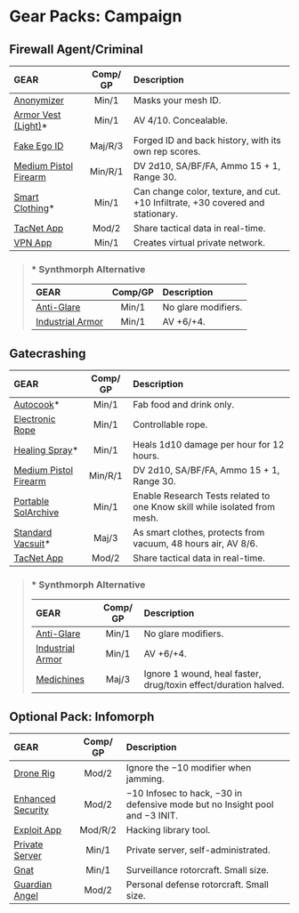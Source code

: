 # Gear Packs: Campaign

## Firewall Agent/Criminal

| GEAR                                                                           | Comp/<wbr>GP | Description                                                                     |
| :----------------------------------------------------------------------------- | :----------: | :------------------------------------------------------------------------------ |
| [Anonymizer](../../../16/04-services.md#mesh-services)                         |    Min/1     | Masks your mesh ID.                                                             |
| [Armor Vest (Light)](../../../12/11-armor.md#armor-gear)\*                     |    Min/1     | AV 4/10. Concealable.                                                           |
| [Fake Ego ID](../../../16/04-services.md#physical-services)                    |   Maj/R/3    | Forged ID and back history, with its own rep scores.                            |
| [Medium Pistol Firearm](../../../12/09-kinetic-weapons.md#firearms)            |   Min/R/1    | DV 2d10, SA/BF/FA, Ammo 15 + 1, Range 30.                                       |
| [Smart Clothing](../../../16/05-common-tech-and-ware.md#everyday-technology)\* |    Min/1     | Can change color, texture, and cut. +10 Infiltrate, +30 covered and stationary. |
| [TacNet App](../../../16/13-apps-and-alis.md#tactical-networks)                |    Mod/2     | Share tactical data in real-time.                                               |
| [VPN App](../../../16/13-apps-and-alis.md#apps)                                |    Min/1     | Creates virtual private network.                                                |

<blockquote class="indent">

### \* Synthmorph Alternative

| GEAR                                                   | Comp/<wbr>GP | Description         |
| :----------------------------------------------------- | :----------: | :------------------ |
| [Anti-Glare](../../../16/06-sensory-augmentations.md)  |    Min/1     | No glare modifiers. |
| [Industrial Armor](../../../12/11-armor.md#armor-ware) |    Min/1     | AV +6/+4.           |

</blockquote>

## Gatecrashing

| GEAR                                                                 | Comp/<wbr>GP | Description                                                               |
| :------------------------------------------------------------------- | :----------: | :------------------------------------------------------------------------ |
| [Autocook](../../../16/19-nanotech.md#specialized-nanofabricators)\* |    Min/1     | Fab food and drink only.                                                  |
| [Electronic Rope](../../../16/18-mission-gear.md#survival-tools)     |    Min/1     | Controllable rope.                                                        |
| [Healing Spray](../../../16/19-nanotech.md)\*                        |    Min/1     | Heals 1d10 damage per hour for 12 hours.                                  |
| [Medium Pistol Firearm](../../../12/09-kinetic-weapons.md#firearms)  |   Min/R/1    | DV 2d10, SA/BF/FA, Ammo 15 + 1, Range 30.                                 |
| [Portable SolArchive](../../../16/18-mission-gear.md#science-tools)  |    Min/1     | Enable Research Tests related to one Know skill while isolated from mesh. |
| [Standard Vacsuit](../../../16/18-mission-gear.md#vacsuits)\*        |    Maj/3     | As smart clothes, protects from vacuum, 48 hours air, AV 8/6.             |
| [TacNet App](../../../16/13-apps-and-alis.md#tactical-networks)      |    Mod/2     | Share tactical data in real-time.                                         |

<blockquote class="indent">

### \* Synthmorph Alternative

| GEAR                                                   | Comp/<wbr>GP | Description                                                     |
| :----------------------------------------------------- | :----------: | :-------------------------------------------------------------- |
| [Anti-Glare](../../../16/06-sensory-augmentations.md)  |    Min/1     | No glare modifiers.                                             |
| [Industrial Armor](../../../12/11-armor.md#armor-ware) |    Min/1     | AV +6/+4.                                                       |
| [Medichines](../../../16/10-combat-augmentations.md)   |    Maj/3     | Ignore 1 wound, heal faster, drug/toxin effect/duration halved. |

</blockquote>

## Optional Pack: Infomorph

| GEAR                                                       | Comp/<wbr>GP | Description                                                                      |
| :--------------------------------------------------------- | :----------: | :------------------------------------------------------------------------------- |
| [Drone Rig](../../../16/08-mental-augmentations.md)        |    Mod/2     | Ignore the −10 modifier when jamming.                                            |
| [Enhanced Security](../../../16/12-meshware.md)            |    Mod/2     | −10 Infosec to hack, −30 in defensive mode but no Insight pool and −3&nbsp;INIT. |
| [Exploit App](../../../16/13-apps-and-alis.md#apps)        |   Mod/R/2    | Hacking library tool.                                                            |
| [Private Server](../../../16/04-services.md#mesh-services) |    Min/1     | Private server, self-administrated.                                              |
| [Gnat](../../../16/21-robots.md#reconsurveillance-bots)    |    Min/1     | Surveillance rotorcraft. Small size.                                             |
| [Guardian Angel](../../../16/21-robots.md#combat-bots)     |    Mod/2     | Personal defense rotorcraft. Small size.                                         |
